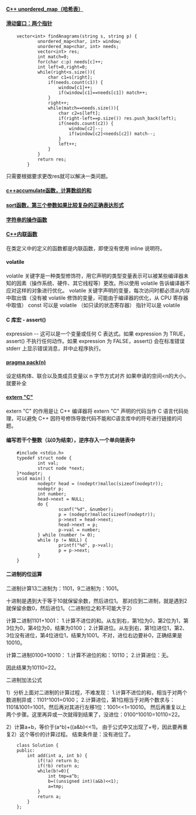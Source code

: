 #### [C++ unordered_map（哈希表）](https://www.jianshu.com/p/56bb01df8ac7)




#### [滑动窗口：两个指针](https://leetcode-cn.com/problems/find-all-anagrams-in-a-string/solution/hua-dong-chuang-kou-tong-yong-si-xiang-jie-jue-zi-/)
        vector<int> findAnagrams(string s, string p) {
                unordered_map<char, int> window;
                unordered_map<char, int> needs;
                vector<int> res;
                int match=0;
                for(char c:p) needs[c]++;
                int left=0,right=0;
                while(right<s.size()){
                    char c1=s[right];
                    if(needs.count(c1)) {
                        window[c1]++;
                        if(window[c1]==needs[c1]) match++;
                    }
                    right++;
                    while(match==needs.size()){
                        char c2=s[left];
                        if(right-left==p.size()) res.push_back(left);
                        if(needs.count(c2)) {
                            window[c2]--;
                            if(window[c2]<needs[c2]) match--;
                        }
                        left++;
                    }
                }
                return res;
            }

只需要根据要求更改res就可以解决一类问题。




#### [c++accumulate函数，计算数组的和](http://c.biancheng.net/view/682.html)




#### [sort函数，第三个参数如果比较复杂的正确表达形式](http://c.biancheng.net/view/561.html)




#### [字符串的操作函数](https://blog.csdn.net/tzheng2008/article/details/7342562)




#### [C++内联函数](https://www.runoob.com/cplusplus/cpp-inline-functions.html)
在类定义中的定义的函数都是内联函数，即使没有使用 inline 说明符。




#### volatile
volatile 关键字是一种类型修饰符，用它声明的类型变量表示可以被某些编译器未知的因素（操作系统、硬件、其它线程等）更改。所以使用 volatile 告诉编译器不应对这样的对象进行优化。
volatile 关键字声明的变量，每次访问时都必须从内存中取出值（没有被 volatile 修饰的变量，可能由于编译器的优化，从 CPU 寄存器中取值）
const 可以是 volatile （如只读的状态寄存器）
指针可以是 volatile




#### C 库宏 - assert()
expression -- 这可以是一个变量或任何 C 表达式。如果 expression 为 TRUE，assert() 不执行任何动作。如果 expression 为 FALSE，assert() 会在标准错误 stderr 上显示错误消息，并中止程序执行。




#### [pragma pack(n)](https://baike.baidu.com/item/%23pragma%20pack)
设定结构体、联合以及类成员变量以 n 字节方式对齐
如果申请的空间<n的大小，就要补全




#### [extern "C"](https://baike.baidu.com/item/extern%20%22C%22/15267013)
extern "C" 的作用是让 C++ 编译器将 extern "C" 声明的代码当作 C 语言代码处理，可以避免 C++ 因符号修饰导致代码不能和C语言库中的符号进行链接的问题。


#### 编写若干个整数（以0为结束），逆序存入一个单向链表中

        #include <stdio.h>
        typedef struct node {
                int val;
                struct node *next;
        }*nodeptr;
        void main() {
                nodeptr head = (nodeptr)malloc(sizeof(nodeptr));
                nodeptr p;
                int number;
                head->next = NULL;
                do {
                        scanf("%d", &number);
                        p = (nodeptr)malloc(sizeof(nodeptr));
                        p->next = head->next;
                        head->next = p;
                        p->val = number;
                } while (number != 0);
                while (p != NULL) {
                        printf("%d", p->val);
                        p = p->next;
                }
        }


#### 二进制的位运算

二进制计算13二进制为：1101，9二进制为：1001。

十进制是遇到大于等于10就保留余数，然后进位1。
那对应到二进制，就是遇到2就保留余数0，然后进位1。（二进制位之和不可能大于2）


计算二进制1101+1001：
1.计算不进位的和。从左到右，第1位为0，第2位为1，第3位为0，第4位为0，结果为0100；
2.计算进位。从左到右，第1位进位1，第2、3位没有进位，第4位进位1，结果为1001。不对，进位右边要补0，正确结果是10010。


计算二进制0100+10010：
1.计算不进位的和：10110；
2.计算进位：无。

因此结果为10110=22。


二进制加法公式

1）分析上面对二进制的计算过程，不难发现：
1.计算不进位的和，相当于对两个数进制异或：1101^1001=0100；
2.计算进位，第1位相当于对两个数求与：1101&1001=1001，然后再对其进行左移1位：1001<<1=10010。
然后再重复以上两个步骤。这里再异或一次就得到结果了，没进位：0100^10010=10110=22。

2）计算a+b，等价于(a^b)+((a&b)<<1)。
由于公式中又出现了+号，因此要再重复2）这个等价的计算过程。
结束条件是：没有进位了。


        class Solution {
        public:
            int add(int a, int b) {
                if(!a) return b;
                if(!b) return a;
                while(b!=0){
                    int tmp=a^b;
                    b=((unsigned int)(a&b)<<1);
                    a=tmp;
                }
                return a;
            }
        };
